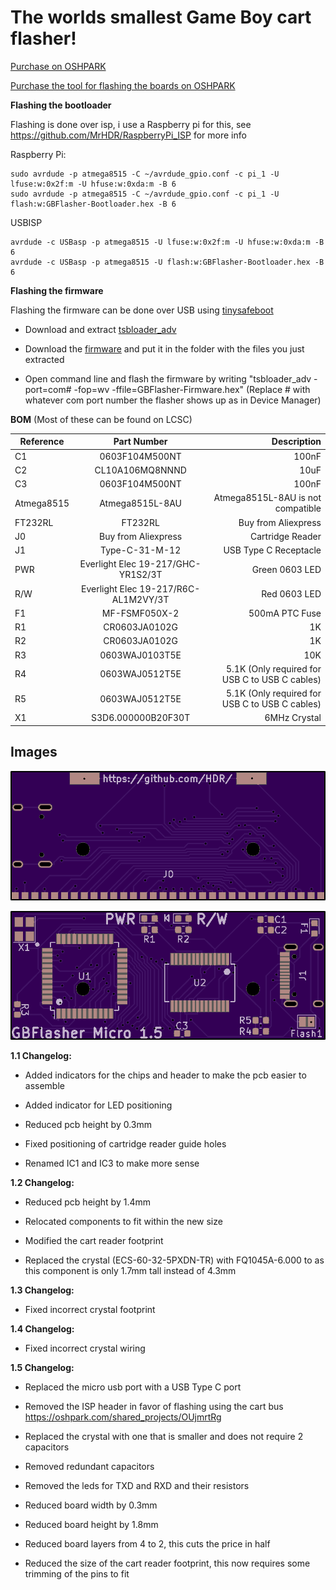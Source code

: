 # The worlds smallest Game Boy cart flasher!

[Purchase on OSHPARK](https://oshpark.com/shared_projects/PaC5MU5U)

[Purchase the tool for flashing the boards on OSHPARK](https://oshpark.com/shared_projects/OUjmrtRg)

**Flashing the bootloader**

Flashing is done over isp, i use a Raspberry pi for this, see https://github.com/MrHDR/RaspberryPi_ISP for more info

Raspberry Pi:
```
sudo avrdude -p atmega8515 -C ~/avrdude_gpio.conf -c pi_1 -U lfuse:w:0x2f:m -U hfuse:w:0xda:m -B 6
sudo avrdude -p atmega8515 -C ~/avrdude_gpio.conf -c pi_1 -U flash:w:GBFlasher-Bootloader.hex -B 6
```

USBISP 
```
avrdude -c USBasp -p atmega8515 -U lfuse:w:0x2f:m -U hfuse:w:0xda:m -B 6
avrdude -c USBasp -p atmega8515 -U flash:w:GBFlasher-Bootloader.hex -B 6
```

**Flashing the firmware**

Flashing the firmware can be done over USB using [tinysafeboot](https://github.com/seedrobotics/tinysafeboot/)

- Download and extract [tsbloader_adv](https://github.com/seedrobotics/tinysafeboot/raw/master/software/tsbloader_advanced/binaries/tsbloader_adv_1.0.8.zip)

- Download the [firmware](https://github.com/HDR/GBFlasher-Firmware/releases/latest/download/GBFlasher-Firmware.hex) and put it in the folder with the files you just extracted

- Open command line and flash the firmware by writing "tsbloader_adv -port=com# -fop=wv -ffile=GBFlasher-Firmware.hex" (Replace # with whatever com port number the flasher shows up as in Device Manager)

**BOM** (Most of these can be found on LCSC)

| Reference        | Part Number           | Description  |
| ------------- |:-------------:| -----:|
| C1 | 0603F104M500NT | 100nF |
| C2 | CL10A106MQ8NNND | 10uF |
| C3 | 0603F104M500NT | 100nF |
| Atmega8515 | Atmega8515L-8AU | Atmega8515L-8AU is not compatible|
| FT232RL | FT232RL | Buy from Aliexpress |
| J0 | Buy from Aliexpress | Cartridge Reader |
| J1 | Type-C-31-M-12 | USB Type C Receptacle |
| PWR | Everlight Elec 19-217/GHC-YR1S2/3T | Green 0603 LED |
| R/W | Everlight Elec 19-217/R6C-AL1M2VY/3T | Red 0603 LED |
| F1 | MF-FSMF050X-2 | 500mA PTC Fuse |
| R1 | CR0603JA0102G | 1K |
| R2 | CR0603JA0102G | 1K |
| R3 | 0603WAJ0103T5E | 10K |
| R4 | 0603WAJ0512T5E | 5.1K (Only required for USB C to USB C cables) |
| R5 | 0603WAJ0512T5E | 5.1K (Only required for USB C to USB C cables) |
| X1 | S3D6.000000B20F30T | 6MHz Crystal |
## Images

![Front](front.png)


![Back](back.png)

**1.1 Changelog:**

- Added indicators for the chips and header to make the pcb easier to assemble

- Added indicator for LED positioning

- Reduced pcb height by 0.3mm

- Fixed positioning of cartridge reader guide holes

- Renamed IC1 and IC3 to make more sense

**1.2 Changelog:**

- Reduced pcb height by 1.4mm

- Relocated components to fit within the new size

- Modified the cart reader footprint

- Replaced the crystal (ECS-60-32-5PXDN-TR) with FQ1045A-6.000 to as this component is only 1.7mm tall instead of 4.3mm

**1.3 Changelog:**

- Fixed incorrect crystal footprint

**1.4 Changelog:**

- Fixed incorrect crystal wiring

**1.5 Changelog:**

- Replaced the micro usb port with a USB Type C port

- Removed the ISP header in favor of flashing using the cart bus https://oshpark.com/shared_projects/OUjmrtRg

- Replaced the crystal with one that is smaller and does not require 2 capacitors

- Removed redundant capacitors

- Removed the leds for TXD and RXD and their resistors

- Reduced board width by 0.3mm

- Reduced board height by 1.8mm

- Reduced board layers from 4 to 2, this cuts the price in half

- Reduced the size of the cart reader footprint, this now requires some trimming of the pins to fit
